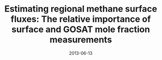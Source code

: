 ---
title: "<b>Estimating regional methane surface fluxes: The relative importance of surface and GOSAT mole fraction measurements</b>"
collection: publications
permalink: /publication/2013-06-13-Fraser
date: 2013-06-13
year: 2013
venue: 'Atmospheric Chemistry and Physics'
paperurl: 'https://doi.org/doi:10.5194/acp-13-5697-2013'
citation: '<b>8</b> - Fraser A., Palmer P.I., Feng L., Boesch H., Cogan A. et al., <b>Estimating regional methane surface fluxes: The relative importance of surface and GOSAT mole fraction measurements</b>, Atmospheric Chemistry and Physics, 13, 5697-5713, 2013. <a href="https://doi.org/doi:10.5194/acp-13-5697-2013">doi:10.5194/acp-13-5697-2013</a> (cited 53 times)

'
---
